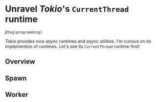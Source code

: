 # Unravel *Tokio*'s `CurrentThread` runtime
```
@tag(programming)
```

*Tokio* provides nice async runtimes and async utilities.
I'm curious on its implemention of runtimes. Let's see its `CurrentThread` runtime first!

## Overview

## Spawn

## Worker
